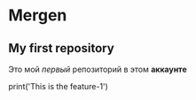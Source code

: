 # Mergen

## My first repository

Это мой _первый_ репозиторий в этом **аккаунте**

print('This is the feature-1')